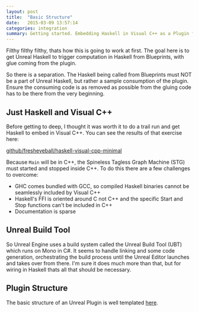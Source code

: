 ```yaml
---
layout: post
title:  "Basic Structure"
date:   2015-03-09 13:57:14
categories: integration
summary: Getting started. Embedding Haskell in Visual C++ as a Plugin for Unreal Engine 4.
---
```


Filthy filthy filthy, thats how this is going to work at first. The goal here is to get Unreal Haskell to trigger computation in Haskell from Blueprints, with glue coming from the plugin.

So there is a separation. The Haskell being called from Blueprints must NOT be a part of Unreal Haskell, but rather a sample consumption of the plugin. Ensure the consuming code is as removed as possible from the gluing code has to be there from the very beginning.

## Just Haskell and Visual C++

Before getting to deep, I thought it was worth it to do a trail run and get Haskell to embed in Visual C++. You can see the results of that exercise here:

[github/fresheyeball/haskell-visual-cpp-minimal](https://github.com/Fresheyeball/haskell-visual-cpp-minimal)

Because `Main` will be in C++, the Spineless Tagless Graph Machine (STG) must started and stopped inside C++. To do this there are a few challenges to overcome:

- GHC comes bundled with GCC, so compiled Haskell binaries cannot be seamlessly included by Visual C++
- Haskell's FFI is oriented around C not C++ and the specific Start and Stop functions can't be included in C++
- Documentation is sparse

## Unreal Build Tool

So Unreal Engine uses a build system called the Unreal Build Tool (UBT) which runs on Mono in C#. It seems to handle linking and some code generation, orchestrating the build process until the Unreal Editor launches and takes over from there. I'm sure it does much more than that, but for wiring in Haskell thats all that should be necessary.

## Plugin Structure

The basic structure of an Unreal Plugin is well templated [here](https://wiki.unrealengine.com/Plugin,_Functional_Code_Template_For_You).